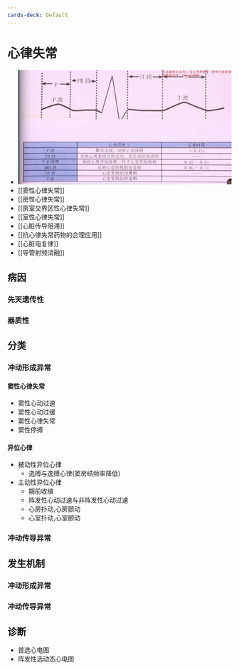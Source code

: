 ```yaml
---
cards-deck: Default
---
```


# 心律失常

- ![](Attachments/2021-10-18-12-29-17.png)
- [[窦性心律失常]]
- [[房性心律失常]]
- [[房室交界区性心律失常]]
- [[室性心律失常]] 
- [[心脏传导阻滞]]
- [[抗心律失常药物的合理应用]]
- [[心脏电复律]]
- [[导管射频消融]]
## 病因

### 先天遗传性

### 器质性

## 分类

### 冲动形成异常

#### 窦性心律失常

- 窦性心动过速
- 窦性心动过缓
- 窦性心律失常
- 窦性停搏

#### 异位心律

- 被动性异位心律
  - 逸搏与逸搏心律(窦房结频率降低)
- 主动性异位心律
  - 期前收缩
  - 阵发性心动过速与非阵发性心动过速
  - 心房扑动,心房颤动
  - 心室扑动,心室颤动

### 冲动传导异常

## 发生机制

### 冲动形成异常

### 冲动传导异常

## 诊断

- 首选心电图
- 阵发性选动态心电图

